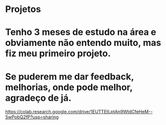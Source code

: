 # Projetos
# Tenho 3 meses de estudo na área e obviamente não entendo muito, mas fiz meu primeiro projeto.
# Se puderem me dar feedback, melhorias, onde pode melhor, agradeço de já.
https://colab.research.google.com/drive/1EUTTEtLptAn9WtdCfeHeM--SwPobQ2fP?usp=sharing
